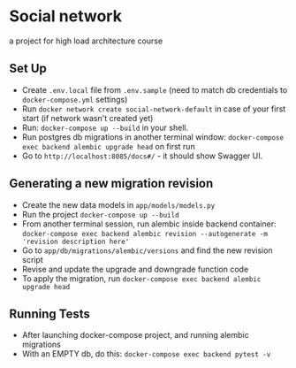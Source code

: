 # Social network
a project for high load architecture course

## Set Up
- Create `.env.local` file from `.env.sample` (need to match db credentials to `docker-compose.yml` settings)
- Run `docker network create social-network-default` in case of your first start (if network wasn't created yet)
- Run: `docker-compose up --build` in your shell.
- Run postgres db migrations in another terminal window: `docker-compose exec backend alembic upgrade head` on first run
- Go to `http://localhost:8085/docs#/` - it should show Swagger UI.

## Generating a new migration revision
- Create the new data models in `app/models/models.py`
- Run the project `docker-compose up --build`
- From another terminal session, run alembic inside backend container: `docker-compose exec backend alembic revision --autogenerate -m 'revision description here'`
- Go to `app/db/migrations/alembic/versions` and find the new revision script
- Revise and update the upgrade and downgrade function code
- To apply the migration, run `docker-compose exec backend alembic upgrade head`

## Running Tests
- After launching docker-compose project, and running alembic migrations
- With an EMPTY db, do this:  `docker-compose exec backend pytest -v`

